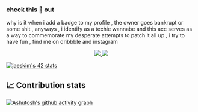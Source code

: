 ### check this 🤡 out 
why is it when i add a badge to my profile , the owner goes bankrupt or some shit , anyways , i identify as a techie wannabe and this acc serves as a way to commemorate my desperate attempts to patch it all up , i try to have fun , find me on dribbble and instagram

<p align="center">
<a href="https://dribbble.com/SABBAJISoukaina">
		<img src="https://img.shields.io/badge/Dribbble-EA4C89?style=for-the-badge&logo=dribbble&logoColor=white" />
 </a>
<a href = "https://www.instagram.com/iolaquietusdeletus/">
  <img src="https://img.shields.io/badge/Instagram-E4405F?style=for-the-badge&logo=instagram&logoColor=white"/>
 </a>
  </p>


[![jaeskim's 42 stats](https://badge42.herokuapp.com/api/stats/ssabbaji?darkmode=true)](https://github.com/JaeSeoKim/badge42)
## 📈 Contribution stats
[![Ashutosh's github activity graph](https://activity-graph.herokuapp.com/graph?username=SoukainaSabbaji&theme=rogue)](https://github.com/ashutosh00710/github-readme-activity-graph)
